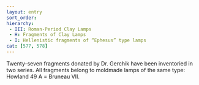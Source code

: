 ```yaml
---
layout: entry
sort_order:
hierarchy:
 - III: Roman-Period Clay Lamps
 - H: Fragments of Clay Lamps
 - I: Hellenistic fragments of “Ephesus” type lamps
cat: [577, 578]
---
```


Twenty-seven fragments donated by Dr. Gerchik have been inventoried in two series. All fragments belong to moldmade lamps of the same type: Howland 49 A = Bruneau VII.

